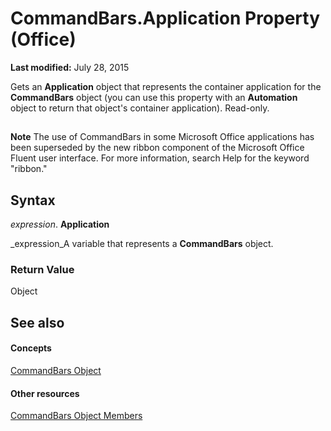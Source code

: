 
# CommandBars.Application Property (Office)

 **Last modified:** July 28, 2015

Gets an  **Application** object that represents the container application for the **CommandBars** object (you can use this property with an **Automation** object to return that object's container application). Read-only.

## 


 **Note**  The use of CommandBars in some Microsoft Office applications has been superseded by the new ribbon component of the Microsoft Office Fluent user interface. For more information, search Help for the keyword "ribbon."


## Syntax

 _expression_. **Application**

 _expression_A variable that represents a  **CommandBars** object.


### Return Value

Object


## See also


#### Concepts


 [CommandBars Object](0e312e21-14ee-5055-d604-b66e61c53b47.md)
#### Other resources


 [CommandBars Object Members](c11db22d-b7bb-20a2-a455-e441cb8d5bc0.md)
